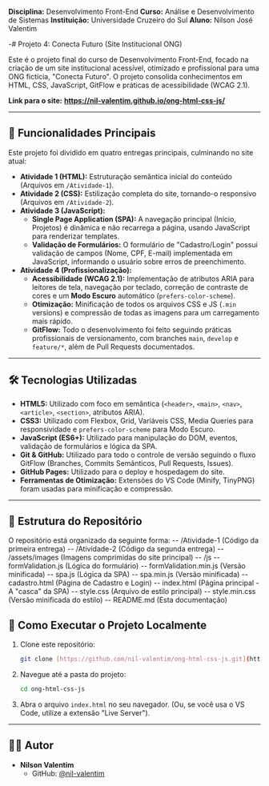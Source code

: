 
**Disciplina:** Desenvolvimento Front-End
**Curso:** Análise e Desenvolvimento de Sistemas
**Instituição:** Universidade Cruzeiro do Sul
**Aluno:** Nilson José Valentim

-# Projeto 4: Conecta Futuro (Site Institucional ONG)

Este é o projeto final do curso de Desenvolvimento Front-End, focado na criação de um site institucional acessível, otimizado e profissional para uma ONG fictícia, "Conecta Futuro". O projeto consolida conhecimentos em HTML, CSS, JavaScript, GitFlow e práticas de acessibilidade (WCAG 2.1).

**Link para o site:** **https://nil-valentim.github.io/ong-html-css-js/**

---

## 🚀 Funcionalidades Principais

Este projeto foi dividido em quatro entregas principais, culminando no site atual:

* **Atividade 1 (HTML):** Estruturação semântica inicial do conteúdo (Arquivos em `/Atividade-1`).
* **Atividade 2 (CSS):** Estilização completa do site, tornando-o responsivo (Arquivos em `/Atividade-2`).
* **Atividade 3 (JavaScript):**
    * **Single Page Application (SPA):** A navegação principal (Início, Projetos) é dinâmica e não recarrega a página, usando JavaScript para renderizar templates.
    * **Validação de Formulários:** O formulário de "Cadastro/Login" possui validação de campos (Nome, CPF, E-mail) implementada em JavaScript, informando o usuário sobre erros de preenchimento.
* **Atividade 4 (Profissionalização):**
    * **Acessibilidade (WCAG 2.1):** Implementação de atributos ARIA para leitores de tela, navegação por teclado, correção de contraste de cores e um **Modo Escuro** automático (`prefers-color-scheme`).
    * **Otimização:** Minificação de todos os arquivos CSS e JS (`.min` versions) e compressão de todas as imagens para um carregamento mais rápido.
    * **GitFlow:** Todo o desenvolvimento foi feito seguindo práticas profissionais de versionamento, com branches `main`, `develop` e `feature/*`, além de Pull Requests documentados.

---

## 🛠️ Tecnologias Utilizadas

* **HTML5:** Utilizado com foco em semântica (`<header>`, `<main>`, `<nav>`, `<article>`, `<section>`, atributos ARIA).
* **CSS3:** Utilizado com Flexbox, Grid, Variáveis CSS, Media Queries para responsividade e `prefers-color-scheme` para Modo Escuro.
* **JavaScript (ES6+):** Utilizado para manipulação do DOM, eventos, validação de formulários e lógica da SPA.
* **Git & GitHub:** Utilizado para todo o controle de versão seguindo o fluxo GitFlow (Branches, Commits Semânticos, Pull Requests, Issues).
* **GitHub Pages:** Utilizado para o deploy e hospedagem do site.
* **Ferramentas de Otimização:** Extensões do VS Code (Minify, TinyPNG) foram usadas para minificação e compressão.

---

## 📁 Estrutura do Repositório

O repositório está organizado da seguinte forma:
-- /Atividade-1 (Código da primeira entrega) 
-- /Atividade-2 (Código da segunda entrega) 
-- /assets/images (Imagens comprimidas do site principal) 
-- /js 
-- formValidation.js (Lógica do formulário) 
-- formValidation.min.js (Versão minificada) 
-- spa.js (Lógica da SPA)
-- spa.min.js (Versão minificada)
-- cadastro.html (Página de Cadastro e Login)
-- index.html (Página principal - A "casca" da SPA)
-- style.css (Arquivo de estilo principal)
-- style.min.css (Versão minificada do estilo) 
-- README.md (Esta documentação)

## 🚀 Como Executar o Projeto Localmente

1.  Clone este repositório:
    ```bash
    git clone [https://github.com/nil-valentim/ong-html-css-js.git](https://github.com/nil-valentim/ong-html-css-js.git)
    ```
2.  Navegue até a pasta do projeto:
    ```bash
    cd ong-html-css-js
    ```
3.  Abra o arquivo `index.html` no seu navegador. (Ou, se você usa o VS Code, utilize a extensão "Live Server").

---

## 👨‍💻 Autor

* **Nilson Valentim**
    * GitHub: [@nil-valentim](https://github.com/nil-valentim)